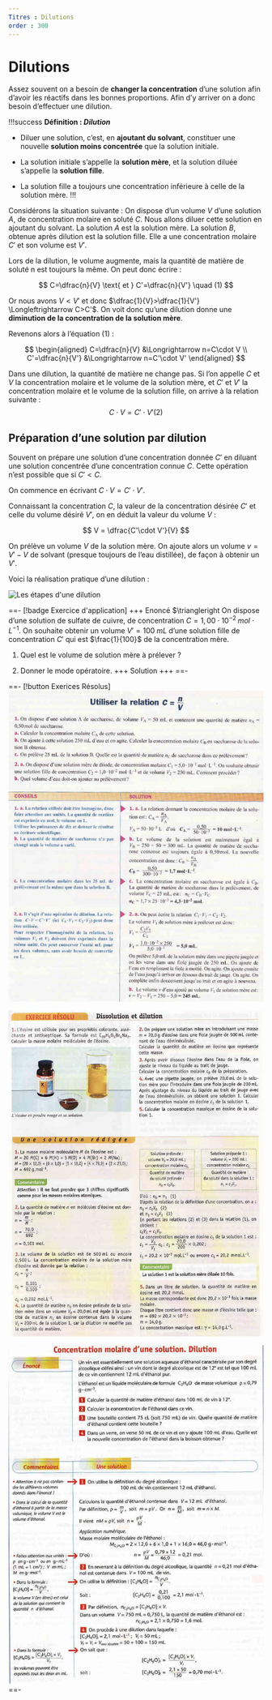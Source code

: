 ```yaml
---
Titres : Dilutions
order : 300
---
```


# Dilutions

Assez souvent on a besoin de **changer la concentration** d’une solution afin d’avoir les réactifs dans les bonnes proportions. Afin d’y arriver on a donc besoin d’effectuer une dilution.

!!!success **Définition : *Dilution***

- Diluer une solution, c’est, en **ajoutant du solvant**, constituer une
  nouvelle **solution moins concentrée** que la solution initiale.

- La solution initiale s’appelle la **solution mère**, et la solution
  diluée s’appelle la **solution fille**.

- La solution fille a toujours une concentration inférieure à celle de
  la solution mère.
!!!

Considérons la situation suivante : On dispose d’un volume $V$ d’une solution $A$, de concentration molaire en soluté $C$. Nous allons diluer cette solution en ajoutant du solvant. La solution $A$ est la solution mère. La solution $B$, obtenue après dilution est la solution fille. Elle a une concentration molaire $C'$ et son volume est $V'$.

Lors de la dilution, le volume augmente, mais la quantité de matière de soluté n est toujours la même. On peut donc écrire :

$$
    C=\dfrac{n}{V} \text{  et  } C'=\dfrac{n}{V'} \quad (1)
$$

Or nous avons $V<V'$ et donc $\dfrac{1}{V}>\dfrac{1}{V'} \Longleftrightarrow C>C'$. On voit donc qu’une dilution donne une **diminution de la concentration de la
solution mère**.

Revenons alors à l’équation (1) :

$$
\begin{aligned}
    C=\dfrac{n}{V} &\Longrightarrow n=C\cdot V \\
    C'=\dfrac{n}{V'} &\Longrightarrow n=C'\cdot V'
\end{aligned}
$$

Dans une dilution, la quantité de matière ne change pas. Si l’on appelle $C$ et $V$ la concentration molaire et le volume de la solution mère, et $C'$ et $V'$ la concentration molaire et le volume de la solution fille, on arrive à la relation suivante :
$$
    C\cdot V = C'\cdot V' (2)
$$

## Préparation d’une solution par dilution

Souvent on prépare une solution d’une concentration donnée $C'$ en diluant une solution concentrée d’une concentration connue $C$. Cette opération n’est possible que si $C'<C$.

On commence en écrivant $C\cdot V=C'\cdot V'$.

Connaissant la concentration $C$, la valeur de la concentration désirée $C'$ et celle du volume désiré $V'$, on en déduit la valeur du volume $V$ :

$$
V = \dfrac{C'\cdot V'}{V}
$$

On prélève un volume $V$ de la solution mère. On ajoute alors un volume $v = V' - V$ de solvant (presque toujours de l’eau distillée), de façon à obtenir un $V'$.

Voici la réalisation pratique d’une dilution :

![Les étapes d'une dilution](../../img/4/dilu.png)

==- [!badge Exercice d'application]
+++ Enoncé 
$\triangleright On dispose d’une solution de
sulfate de cuivre, de concentration $C=1,00\cdot 10^{-2}\; mol\cdot L^{-1}$. On souhaite obtenir un volume $V'=100 \; mL$ d’une solution fille de concentration $C'$ qui est
$\frac{1}{100}$ de la concentration mère.

1.  Quel est le volume de solution mère à prélever ?

2.  Donner le mode opératoire.
+++ Solution
+++
==-

==- [!button Exerices Résolus]
![](../img/4/xo4.png)

![](../img/4/xo5.png)

![](../img/4/xo6.png)
==-